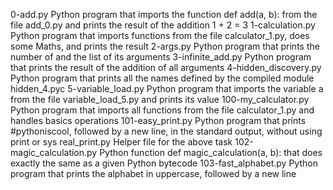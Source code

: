0-add.py 	Python program that imports the function def add(a, b): from the file add_0.py and prints the result of the addition 1 + 2 = 3
1-calculation.py 	Python program that imports functions from the file calculator_1.py, does some Maths, and prints the result
2-args.py 	Python program that prints the number of and the list of its arguments
3-infinite_add.py 	Python program that prints the result of the addition of all arguments
4-hidden_discovery.py 	Python program that prints all the names defined by the compiled module hidden_4.pyc
5-variable_load.py 	Python program that imports the variable a from the file variable_load_5.py and prints its value
100-my_calculator.py 	Python program that imports all functions from the file calculator_1.py and handles basics operations
101-easy_print.py 	Python program that prints #pythoniscool, followed by a new line, in the standard output, without using print or sys
real_print.py 	Helper file for the above task
102-magic_calculation.py 	Python function def magic_calculation(a, b): that does exactly the same as a given Python bytecode
103-fast_alphabet.py 	Python program that prints the alphabet in uppercase, followed by a new line
